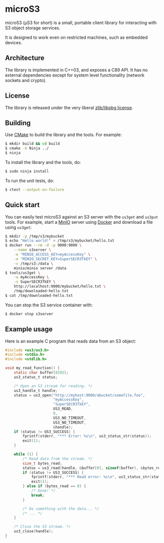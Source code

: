# microS3

microS3 (μS3 for short) is a small, portable client library for interacting with S3 object storage services.

It is designed to work even on restricted machines, such as embedded devices.

## Architecture

The library is implemented in C++03, and exposes a C89 API. It has no external dependencies except for system level functionality (network sockets and crypto).

## License

The library is released under the very liberal [zlib/libpbg license](https://opensource.org/licenses/Zlib).

## Building

Use [CMake](https://cmake.org/) to build the library and the tools. For example:

```bash
$ mkdir build && cd build
$ cmake -G Ninja ../
$ ninja
```

To install the library and the tools, do:

```bash
$ sudo ninja install
```

To run the unit tests, do:

```bash
$ ctest --output-on-failure
```

## Quick start

You can easily test microS3 against an S3 server with the `us3get` and `us3put` tools. For example, start a [MinIO](https://min.io/) server using [Docker](https://www.docker.com/) and download a file using `us3get`:

```bash
$ mkdir -p /tmp/s3/mybucket
$ echo "Hello world!" > /tmp/s3/mybucket/hello.txt
$ docker run --rm -d -p 9000:9000 \
    --name s3server \
    -e "MINIO_ACCESS_KEY=myAccessKey" \
    -e "MINIO_SECRET_KEY=SuperSECR3TkEY" \
    -v /tmp/s3:/data \
    minio/minio server /data
$ tools/us3get \
    -a myAccessKey \
    -s SuperSECR3TkEY \
    http://localhost:9000/mybucket/hello.txt \
    /tmp/downloaded-hello.txt
$ cat /tmp/downloaded-hello.txt
```

You can stop the S3 service container with:

```bash
$ docker stop s3server
```

## Example usage

Here is an example C program that reads data from an S3 object:

```c
#include <us3/us3.h>
#include <stdio.h>
#include <stdlib.h>

void my_read_function() {
    static char buffer[8192];
    us3_status_t status;

    /* Open an S3 stream for reading. */
    us3_handle_t handle;
    status = us3_open("http://myhost:9000/abucket/somefile.foo",
                      "myAccessKey",
                      "SuperSECR3TkEY",
                      US3_READ,
                      0,
                      US3_NO_TIMEOUT,
                      US3_NO_TIMEOUT,
                      &handle);
    if (status != US3_SUCCESS) {
        fprintf(stderr, "*** Error: %s\n", us3_status_str(status));
        exit(1);
    }

    while (1) {
        /* Read data from the stream. */
        size_t bytes_read;
        status = us3_read(handle, &buffer[0], sizeof(buffer), &bytes_read);
        if (status != US3_SUCCESS) {
            fprintf(stderr, "*** Read error: %s\n", us3_status_str(status));
            exit(1);
        } else if (bytes_read == 0) {
            /* Done! */
            break;
        }

        /* Do something with the data... */
        /* ... */
    }

    /* Close the S3 stream. */
    us3_close(handle);
}
```
